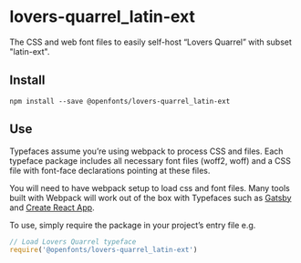 
# lovers-quarrel_latin-ext

The CSS and web font files to easily self-host “Lovers Quarrel” with subset "latin-ext".

## Install

`npm install --save @openfonts/lovers-quarrel_latin-ext`

## Use

Typefaces assume you’re using webpack to process CSS and files. Each typeface
package includes all necessary font files (woff2, woff) and a CSS file with
font-face declarations pointing at these files.

You will need to have webpack setup to load css and font files. Many tools built
with Webpack will work out of the box with Typefaces such as [Gatsby](https://github.com/gatsbyjs/gatsby)
and [Create React App](https://github.com/facebookincubator/create-react-app).

To use, simply require the package in your project’s entry file e.g.

```javascript
// Load Lovers Quarrel typeface
require('@openfonts/lovers-quarrel_latin-ext')
```
